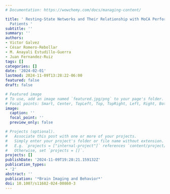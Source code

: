 ```yaml
---
# Documentation: https://wowchemy.com/docs/managing-content/

title: ' Resting-State Networks and Their Relationship with MoCA Performance in PD
  Patients '
subtitle: ''
summary: ''
authors:
- Victor Galvez
- César Romero-Rebollar
- M. Anayali Estudillo-Guerra
- Juan Fernandez-Ruiz
tags: []
categories: []
date: '2024-02-01'
lastmod: 2024-11-09T13:28:22-06:00
featured: false
draft: false

# Featured image
# To use, add an image named `featured.jpg/png` to your page's folder.
# Focal points: Smart, Center, TopLeft, Top, TopRight, Left, Right, BottomLeft, Bottom, BottomRight.
image:
  caption: ''
  focal_point: ''
  preview_only: false

# Projects (optional).
#   Associate this post with one or more of your projects.
#   Simply enter your project's folder or file name without extension.
#   E.g. `projects = ["internal-project"]` references `content/project/deep-learning/index.md`.
#   Otherwise, set `projects = []`.
projects: []
publishDate: '2024-11-09T19:28:21.159132Z'
publication_types:
- '2'
abstract: ''
publication: '*Brain Imaging and Behavior*'
doi: 10.1007/s11682-024-00860-3
---
```

